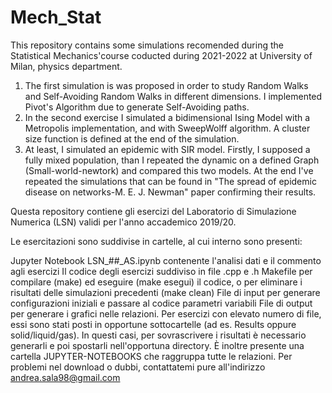# Mech_Stat

This repository contains some simulations recomended during the Statistical Mechanics'course coducted during 2021-2022 at University of Milan, physics department.

1. The first simulation is was proposed in order to study Random Walks and Self-Avoiding Random Walks in different dimensions. I implemented Pivot's Algorithm due to generate Self-Avoiding paths.
2. In the second exercise I simulated a bidimensional Ising Model with a Metropolis implementation, and with SweepWolff algorithm. A cluster size function is defined at the end of the simulation.
3. At least, I simulated an epidemic with SIR model. Firstly, I supposed a fully mixed population, than I repeated the dynamic on a defined Graph (Small-world-newtork) and compared this two models. At the end I've repeated the simulations that can be found in "The spread of epidemic disease on networks-M. E. J. Newman" paper confirming their results.


Questa repository contiene gli esercizi del Laboratorio di Simulazione Numerica (LSN) validi per l'anno accademico 2019/20.

Le esercitazioni sono suddivise in cartelle, al cui interno sono presenti:

Jupyter Notebook LSN_##_AS.ipynb contenente l'analisi dati e il commento agli esercizi
Il codice degli esercizi suddiviso in file .cpp e .h
Makefile per compilare (make) ed eseguire (make esegui) il codice, o per eliminare i risultati delle simulazioni precedenti (make clean)
File di input per generare configurazioni iniziali e passare al codice parametri variabili
File di output per generare i grafici nelle relazioni. Per esercizi con elevato numero di file, essi sono stati posti in opportune sottocartelle (ad es. Results oppure solid/liquid/gas). In questi casi, per sovrascrivere i risultati è necessario generarli e poi spostarli nell'opportuna directory.
È inoltre presente una cartella JUPYTER-NOTEBOOKS che raggruppa tutte le relazioni.
Per problemi nel download o dubbi, contattatemi pure all'indirizzo andrea.sala98@gmail.com
